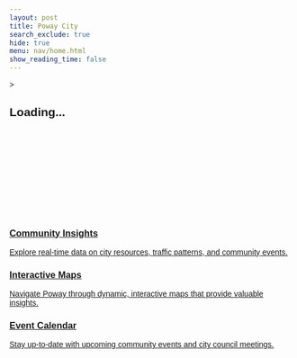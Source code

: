 ```yaml
---
layout: post
title: Poway City
search_exclude: true
hide: true
menu: nav/home.html
show_reading_time: false
---
```

<head>
    <meta charset="UTF-8">
    <meta name="viewport" content="width=device-width, initial-scale=1.0">
    <title>Poway City</title>
    <script src="https://cdn.tailwindcss.com"></script>
    <link href="https://fonts.googleapis.com/css2?family=Julius+Sans+One&display=swap" rel="stylesheet">>
    <style>
        /* Loading Screen */
        body {
            font-family: 'Julius Sans One', sans-serif;
        }
        .loader {
            border-top-color: #0e470d;
            animation: spin 1.5s infinite linear;
        }
        @keyframes spin {
            0% {
                transform: rotate(0deg);
            }
            100% {
                transform: rotate(360deg);
            }
        }
        /* Fade-in animation */
        .fade-in {
            opacity: 0;
            transform: translateY(40px);
            transition: opacity 1.2s ease-out, transform 1.2s ease-out;
        }
        .fade-in.visible {
            opacity: 1;
            transform: translateY(0);
        }
        /* Gradient Animation */
        @keyframes gradient {
            0% { background-position: 0% 50%; }
            50% { background-position: 100% 50%; }
            100% { background-position: 0% 50%; }
        }
        .animate-gradient {
            background-size: 200% 200%;
            animation: gradient 8s ease infinite;
        }
        /* Typewriter effect */
        .typewriter {
            font-size: 5rem;
            font-weight: 900;
            overflow: hidden;
            white-space: nowrap;
            margin: 0 auto;
            word-spacing: 1em;
            line-height: 1.2;
        }
        .typewriter .text {
            display: inline-block;
            opacity: 0;
        }
    </style>
</head>
<body class="bg-black text-white relative">
    <!-- Loading Screen -->
    <div id="loading-screen" class="fixed inset-0 bg-green-900 flex items-center justify-center z-50">
        <div class="text-center">
            <div class="loader ease-linear rounded-full border-8 border-t-8 border-white h-32 w-32 mb-4"></div>
            <h2 class="text-4xl font-semibold text-white">Loading...</h2>
        </div>
    </div>
    <!-- Background Animation -->
    <div class="absolute top-0 left-0 w-full h-full overflow-hidden -z-10">
        <div class="bg-gradient-to-r from-green-700 via-green-600 to-green-900 w-full h-full opacity-70 animate-gradient"></div>
    </div>
    <!-- About Us Section -->
    <section id="about" class="h-screen flex flex-col items-center justify-center text-center bg-orange-100 text-black">
        <h2 class="text-7xl font-extrabold text-teal-800 fade-in mb-6">The City of Poway</h2>
        <img src="{{site.baseurl}}/images/poway.png" alt="Poway City" class="w-80 mb-6 fade-in border-8 border-[#0e470d]" />
        <p class="text-3xl text-teal-800 max-w-5xl fade-in">
            Discover city-wide analytics and explore interactive content that shape our future.
        </p>
    </section>
    <!-- Features Section -->
   <section id="features" class="py-20 bg-teal-800">
    <h2 class="text-7xl font-bold text-center text-orange-100 mb-10 fade-in">Our Features</h2>
    <div class="grid grid-cols-1 md:grid-cols-3 gap-8">
        <!-- Community Insights -->
        <a href="communityinsight.md" class="block">
            <div class="bg-white rounded-lg shadow-lg overflow-hidden transform transition-transform duration-500 hover:scale-105 max-w-sm mx-auto">
                <div class="p-6">
                    <h3 class="text-3xl font-bold mb-2 text-teal-800">Community Insights</h3>
                    <p class="text-xl text-teal-800">Explore real-time data on city resources, traffic patterns, and community events.</p>
                </div>
            </div>
        </a>
        <!-- Interactive Maps -->
        <a href="interactivemaps.md" class="block">
            <div class="bg-white rounded-lg shadow-lg overflow-hidden transform transition-transform duration-500 hover:scale-105 max-w-sm mx-auto">
                <div class="p-6">
                    <h3 class="text-3xl font-bold mb-2 text-teal-800">Interactive Maps</h3>
                    <p class="text-xl text-teal-800">Navigate Poway through dynamic, interactive maps that provide valuable insights.</p>
                </div>
            </div>
        </a>
        <!-- Event Calendar -->
        <a href="eventcalendar.md" class="block">
            <div class="bg-white rounded-lg shadow-lg overflow-hidden transform transition-transform duration-500 hover:scale-105 max-w-sm mx-auto">
                <div class="p-6">
                    <h3 class="text-3xl font-bold mb-2 text-teal-800">Event Calendar</h3>
                    <p class="text-xl text-teal-800">Stay up-to-date with upcoming community events and city council meetings.</p>
                </div>
            </div>
        </a>
    </div>
</section>
    <script>
        document.addEventListener("DOMContentLoaded", function() {
            const loadingScreen = document.getElementById('loading-screen');
            window.addEventListener('load', function() {
                loadingScreen.style.display = 'none';
            });
            // Typewriter effect for the welcome message
            const text = "Welcome to Poway City";
            const typewriterElement = document.querySelector(".typewriter");
            let index = 0;
            function type() {
                if (index < text.length) {
                    const span = document.createElement('span');
                    span.textContent = text.charAt(index);
                    span.classList.add('text');
                    typewriterElement.appendChild(span);
                    setTimeout(() => {
                        span.style.opacity = 1;
                    }, 50 * index);
                    index++;
                    setTimeout(type, 80);
                }
            }
            type();
            // Fade in effect
            const fadeInElements = document.querySelectorAll('.fade-in');
            window.addEventListener('scroll', function() {
                fadeInElements.forEach(function(element) {
                    if (element.getBoundingClientRect().top < window.innerHeight) {
                        element.classList.add('visible');
                    }
                });
            });
        });
    </script>
</body>
</html>
